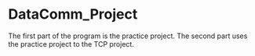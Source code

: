 # DataComm_Project
The first part of the program is the practice project. 
The second part uses the practice project to the TCP project. 
